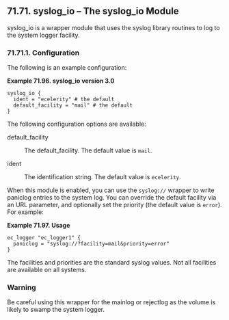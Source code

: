## 71.71. syslog_io – The syslog_io Module

<a class="indexterm" name="idp23211904"></a>

syslog_io is a wrapper module that uses the syslog library routines to log to the system logger facility.

### 71.71.1. Configuration

The following is an example configuration:

<a name="example.syslog.3"></a>

**Example 71.96. syslog_io version 3.0**

```
syslog_io {
  ident = "ecelerity" # the default
  default_facility = "mail" # the default
}
```

The following configuration options are available:

<dl class="variablelist">

<dt>default_facility</dt>

<dd>

The default_facility. The default value is `mail`.

</dd>

<dt>ident</dt>

<dd>

The identification string. The default value is `ecelerity`.

</dd>

</dl>

When this module is enabled, you can use the `syslog://` wrapper to write paniclog entries to the system log. You can override the default facility via an URL parameter, and optionally set the priority (the default value is `error`). For example:

<a name="example.syslog.paniclog.3"></a>

**Example 71.97. Usage**

```
ec_logger "ec_logger1" {
  paniclog = "syslog://?facility=mail&priority=error"
}
```

The facilities and priorities are the standard syslog values. Not all facilities are available on all systems.

### Warning

Be careful using this wrapper for the mainlog or rejectlog as the volume is likely to swamp the system logger.
